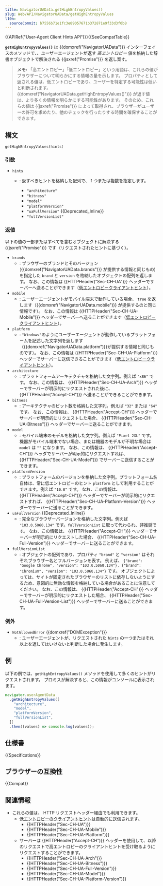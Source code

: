 ```yaml
---
title: NavigatorUAData.getHighEntropyValues()
slug: Web/API/NavigatorUAData/getHighEntropyValues
l10n:
  sourceCommit: b7556b71e1fc3e89057671b372871e9f33d3f0b8
---
```


{{APIRef("User-Agent Client Hints API")}}{{SeeCompatTable}}

**`getHighEntropyValues()`** は {{domxref("NavigatorUAData")}} インターフェイスのメソッドで、、ユーザーエージェントが返す _高エントロピー_ 値を格納した辞書オブジェクトで解決される {{jsxref("Promise")}} を返し案す。

> **メモ:** 「高エントロピー」「低エントロピー」という用語は、これらの値がブラウザーについて明らかにする情報の量を示します。
> プロパティとして返される値は、低エントロピーであり、ユーザーを特定する可能性は低いと判断されます。
> {{domxref("NavigatorUAData.getHighEntropyValues()")}} が返す値は、より多くの情報を明らかにする可能性があります。
> そのため、これらの値は {{jsxref("Promise")}} によって取得され、ブラウザーがユーザーの許可を求めたり、他のチェックを行ったりする時間を確保することができます。

## 構文

```js-nolint
getHighEntropyValues(hints)
```

### 引数

- `hints`

  - : 返すべきヒントを格納した配列で、 1 つまたは複数を指定します。

    - `"architecture"`
    - `"bitness"`
    - `"model"`
    - `"platformVersion"`
    - `"uaFullVersion"` {{Deprecated_Inline}}
    - `"fullVersionList"`

### 返値

以下の値の一部またはすべてを含むオブジェクトに解決する {{jsxref("Promise")}} です（リクエストされたヒントに基づく）。

- `brands`
  - : ブラウザーのブランドとそのバージョン ({{domxref("NavigatorUAData.brands")}} が提供する情報と同じもの) を指定した `brand` と `version` を格納したオブジェクトの配列を返します。
    なお、この情報は {{HTTPHeader("Sec-CH-UA")}} ヘッダーでサーバーへ送ることができます（[低エントロピークライアントヒント](/ja/docs/Web/HTTP/Client_hints#低エントロピーヒント)）。
- `mobile`
  - : ユーザーエージェントがモバイル端末で動作している場合、 `true` を返します（{{domxref("NavigatorUAData.mobile")}} が提供するのと同じ情報です）。
    なお、この情報は {{HTTPHeader("Sec-CH-UA-Mobile")}} ヘッダーでサーバーへ送ることができます（[低エントロピークライアントヒント](/ja/docs/Web/HTTP/Client_hints#低エントロピーヒント)）。
- `platform`
  - : `"Windows"`のようにユーザーエージェントが動作しているプラットフォームを記述した文字列を返します（{{domxref("NavigatorUAData.platform")}}が提供する情報と同じものです）。
    なお、この情報は {{HTTPHeader("Sec-CH-UA-Platform")}} ヘッダーでサーバーに送信できることができます（[低エントロピークライアントヒント](/ja/docs/Web/HTTP/Client_hints#低エントロピーヒント)）。
- `architecture`
  - : プラットフォームアーキテクチャを格納した文字列。例えば `"x86"` です。
    なお、この情報は、 {{HTTPHeader("Sec-CH-UA-Arch")}} ヘッダーでサーバーが明示的にリクエストされた後に、 {{HTTPHeader("Accept-CH")}} へ送ることができることができます。
- `bitness`
  - : アーキテクチャのビット数を格納した文字列。例えば `"32"` または `"64"` です。
    なお、この情報は、 {{HTTPHeader("Accept-CH")}} ヘッダーでサーバーが明示的にリクエストした場合、 {{HTTPHeader("Sec-CH-UA-Bitness")}} ヘッダーでサーバーに送ることができます。
- `model`
  - : モバイル端末のモデルを格納した文字列。例えば `"Pixel 2XL"` です。機器がモバイル端末でない場合、または機器のモデルが不明な場合は `model` は `""` になります。
    なお、この情報は、 {{HTTPHeader("Accept-CH")}} ヘッダでサーバーが明示的にリクエストすれば、 {{HTTPHeader("Sec-CH-UA-Model")}} でサーバーに送信することができます。
- `platformVersion`
  - : プラットフォームのバージョンを格納した文字列。プラットフォーム名自体は、常に低エントロピーのヒント `platform` として利用することができます。例えば `"10.0"` です。
    なお、この情報は、 {{HTTPHeader("Accept-CH")}} ヘッダーでサーバーが明示的にリクエストすれば、 {{HTTPHeader("Sec-CH-UA-Platform-Version")}} ヘッダーでサーバーに送ることができます。
- `uaFullVersion` {{Deprecated_Inline}}
  - : 完全なブラウザーバージョンを格納した文字列。例えば `"103.0.5060.134"` です。`fullVersionList` に取って代わられ、非推奨です。
    なお、この情報は、 {{HTTPHeader("Accept-CH")}} ヘッダーでサーバーが明示的にリクエストした場合、 {{HTTPHeader("Sec-CH-UA-Full-Version")}} ヘッダーでサーバーに送ることができます。
- `fullVersionList`
  - : オブジェクトの配列であり、プロパティ `"brand"` と `"version"` はそれぞれブラウザー名とフルバージョンを表す。
    例えば、 `{"brand": "Google Chrome", "version": "103.0.5060.134"}, {"brand": "Chromium", "version": "103.0.5060.134"}` です。
    オブジェクトによっては、サイトが固定されたブラウザーのリストに依存しないようにするため、意図的に無効な情報を格納している場合があることに注意してください。
    なお、この情報は、 {{HTTPHeader("Accept-CH")}} ヘッダーでサーバーが明示的にリクエストした場合、 {{HTTPHeader("Sec-CH-UA-Full-Version-List")}} ヘッダーでサーバーに送ることができます。

### 例外

- `NotAllowedError` {{domxref("DOMException")}}
  - : ユーザーエージェントが、リクエストされた `hints` の一つまたはそれ以上を返してはいけないと判断した場合に発生します。

## 例

以下の例では、`getHighEntropyValues()` メソッドを使用して多くのヒントがリクエストされます。
プロミスが解決すると、この情報がコンソールに表示されます。

```js
navigator.userAgentData
  .getHighEntropyValues([
    "architecture",
    "model",
    "platformVersion",
    "fullVersionList",
  ])
  .then((values) => console.log(values));
```

## 仕様書

{{Specifications}}

## ブラウザーの互換性

{{Compat}}

## 関連情報

- これらの値は、 HTTP リクエストヘッダー経由でも利用できます。
  - [低エントロピーのクライアントヒント](/ja/docs/Web/HTTP/Client_hints#低エントロピーヒント)は自動的に送信されます。
    - {{HTTPHeader("Sec-CH-UA")}}
    - {{HTTPHeader("Sec-CH-UA-Mobile")}}
    - {{HTTPHeader("Sec-CH-UA-Platform")}}
  - サーバーは {{HTTPHeader("Accept-CH")}} ヘッダーを使用して、以降のリクエストで高エントロピーのクライアントヒントを受け取るようにリクエストすることができます。
    - {{HTTPHeader("Sec-CH-UA-Arch")}}
    - {{HTTPHeader("Sec-CH-UA-Bitness")}}
    - {{HTTPHeader("Sec-CH-UA-Full-Version")}}
    - {{HTTPHeader("Sec-CH-UA-Model")}}
    - {{HTTPHeader("Sec-CH-UA-Platform-Version")}}
